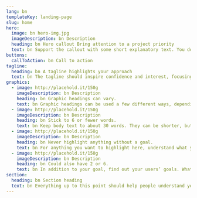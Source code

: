 ```yaml
---
lang: bn
templateKey: landing-page
slug: home
hero:
  image: bn hero-img.jpg
  imageDescription: bn Description
  heading: bn Hero callout Bring attention to a project priority
  text: bn Support the callout with some short explanatory text. You don’t need more than a couple of sentences.
buttons:
  callToAction: bn Call to action
tagline:
  heading: bn A tagline highlights your approach
  text: bn The tagline should inspire confidence and interest, focusing on the value that your overall approach offers to your audience. Use a heading typeface and keep your tagline to just a few words, and don’t confuse or mystify. Use the right side of the grid to explain the tagline a bit more. What are your goals? How do you do your work? Write in the present tense, and stay brief here. People who are interested can find details on internal pages.
graphics:
  - image: http://placehold.it/150g
    imageDescription: bn Description
    heading: bn Graphic headings can vary.
    text: bn Graphic headings can be used a few different ways, depending on what your landing page is for. Highlight your values, specific program areas, or results.
  - image: http://placehold.it/150g
    imageDescription: bn Description
    heading: bn Stick to 6 or fewer words.
    text: bn Keep body text to about 30 words. They can be shorter, but try to be somewhat balanced across all four. It creates a clean appearance with good spacing.
  - image: http://placehold.it/150g
    imageDescription: bn Description
    heading: bn Never highlight anything without a goal.
    text: bn For anything you want to highlight here, understand what your users know now, and what activity or impression you want from them after they see it.
  - image: http://placehold.it/150g
    imageDescription: bn Description
    heading: bn Could also have 2 or 6.
    text: bn In addition to your goal, find out your users’ goals. What do they want to know or do that supports your mission? Use these headings to show these.
section:
  heading: bn Section heading
  text: bn Everything up to this point should help people understand your agency or project who you are, your goal or mission, and how you approach it. Use this section to encourage them to act. Describe why they should get in touch here, and use an active verb on the button below. “Get in touch,” “Learn more,” and so on.
---
```

